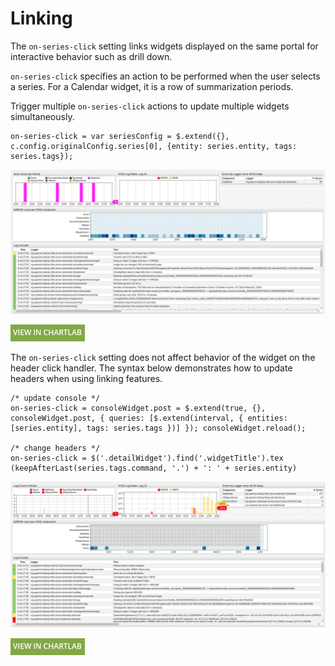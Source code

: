 # Linking

The `on-series-click` setting links widgets displayed on the same portal for interactive behavior such as drill down.

`on-series-click` specifies an action to be performed when the user selects a series. For a Calendar widget, it is a row of summarization periods.

Trigger multiple `on-series-click` actions to update multiple widgets simultaneously.

```ls
on-series-click = var seriesConfig = $.extend({}, c.config.originalConfig.series[0], {entity: series.entity, tags: series.tags});
```

![](./images/on-series-click.png)

[![](./images/new-button.png)](https://apps.axibase.com/chartlab/d8ab98b3/19/#)

The `on-series-click` setting does not affect behavior of the widget on the header click handler. The syntax below demonstrates how to update headers when using linking features.

```ls
/* update console */
on-series-click = consoleWidget.post = $.extend(true, {}, consoleWidget.post, { queries: [$.extend(interval, { entities: [series.entity], tags: series.tags })] }); consoleWidget.reload();

/* change headers */
on-series-click = $('.detailWidget').find('.widgetTitle').tex (keepAfterLast(series.tags.command, '.') + ': ' + series.entity)  
```

![](./images/on-series-click2.png)

[![](./images/new-button.png)](https://apps.axibase.com/chartlab/aecf6da9#)